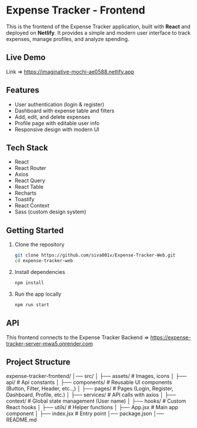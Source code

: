 # Expense Tracker - Frontend

This is the frontend of the Expense Tracker application, built with **React** and deployed on **Netlify**.
It provides a simple and modern user interface to track expenses, manage profiles, and analyze spending.

## Live Demo

Link => https://imaginative-mochi-ae0588.netlify.app

## Features

- User authentication (login & register)
- Dashboard with expense table and filters
- Add, edit, and delete expenses
- Profile page with editable user info
- Responsive design with modern UI

## Tech Stack

- React
- React Router
- Axios
- React Query
- React Table
- Recharts
- Toastify
- React Context
- Sass (custom design system)

## Getting Started

1. Clone the repository

   ```bash
   git clone https://github.com/siva001v/Expense-Tracker-Web.git
   cd expense-tracker-web

   ```

2. Install dependencies

   ```bash
   npm install

   ```

3. Run the app locally
   ```bash
   npm run start
   ```

## API

This frontend connects to the Expense Tracker Backend => https://expense-tracker-server-mwa5.onrender.com

## Project Structure

expense-tracker-frontend/
│── src/
│ ├── assets/ # Images, icons
│ ├── api/ # Api constants
│ ├── components/ # Reusable UI components (Button, Filter, Header, etc..,)
│ ├── pages/ # Pages (Login, Register, Dashboard, Profile, etc.)
│ ├── services/ # API calls with axios
│ ├── context/ # Global state management (User name)
│ ├── hooks/ # Custom React hooks
│ ├── utils/ # Helper functions
│ ├── App.jsx # Main app component
│ ├── index.jsx # Entry point
│── package.json
│── README.md

